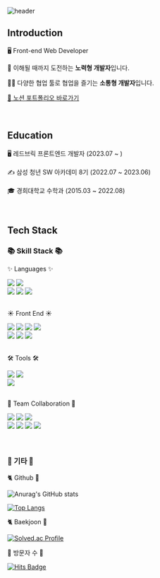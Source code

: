 ![header](https://capsule-render.vercel.app/api?type=waving&color=gradient&height=200&section=header&text=Sihyun's%20Github!&fontSize=50&fontAlignY=30&&fontAlignY=60&desc=passionate%20developer&descAlign=60&descAlignY=50&stroke=c4b2ab)

## Introduction  <br/>
<p>🖥️ Front-end Web Developer</p>
<p>💯 이해될 때까지 도전하는 <strong>노력형 개발자</strong>입니다.</p>
<p>🙆‍♂️ 다양한 협업 툴로 협업을 즐기는 <strong>소통형 개발자</strong>입니다.</p>
<a href="https://fate-gargoyle-3e8.notion.site/a1c859c787b3422ebdf7f02be83a47c5?pvs=4">📑 노션 포트폴리오 바로가기</a> <br/>
<br/><br/>



## Education <br/>
🖥️ 레드브릭 프론트엔드 개발자 (2023.07 ~ ) <br/><br/>
✍️ 삼성 청년 SW 아카데미 8기 (2022.07 ~ 2023.06) <br/><br/>
🎓 경희대학교 수학과 (2015.03 ~ 2022.08) <br/>
<br/><br/>

## Tech Stack
<div align=left>
	<h3>📚 Skill Stack 📚</h3>
	<p>✨ Languages ✨</p>
  <div>
    <img src="https://img.shields.io/badge/JavaScript-F7DF1E?style=flat&logo=JavaScript&logoColor=white" />
    <img src="https://img.shields.io/badge/TypeScript-3178C6?style=flat&logo=TypeScript&logoColor=white" />
    <br/>
    <img src="https://img.shields.io/badge/HTML5-E34F26?style=flat&logo=HTML5&logoColor=white" />
    <img src="https://img.shields.io/badge/CSS3-1572B6?style=flat&logo=CSS3&logoColor=white" />
    <img src="https://img.shields.io/badge/Python-3776AB?style=flat&logo=Python&logoColor=white" />
  </div>
  <br>
  
  <p>☀️ Front End ☀️</p>
  <div>
    <img src="https://img.shields.io/badge/React-61DAFB?style=flat&logo=React&logoColor=white" />
    <img src="https://img.shields.io/badge/Redux-764ABC?style=flat&logo=Redux&logoColor=white" />
    <img src="https://img.shields.io/badge/Vue.js-4FC08D?style=flat&logo=Vue.js&logoColor=white" />
    <img src="https://img.shields.io/badge/Axios-5A29E4?style=flat&logo=Axios&logoColor=white" />
    <br/>
    <img src="https://img.shields.io/badge/Bootstrap-7952B3?style=flat&logo=Bootstrap&logoColor=white" />
    <img src="https://img.shields.io/badge/Sass-CC6699?style=flat&logo=Sass&logoColor=white" />
    <img src="https://img.shields.io/badge/styled%20components-DB7093?style=flat&logo=styled-components&logoColor=white" />
  </div>
  <br>

  <p>🛠 Tools 🛠</p>
  <div>    
    <img src="https://img.shields.io/badge/Visual%20Studio%20Code-007ACC?style=flat&logo=VisualStudioCode&logoColor=white" />
    <img src="https://img.shields.io/badge/PyCharm-000000?style=flat&logo=PyCharm&logoColor=white" />
    <br/>
    <img src="https://img.shields.io/badge/Figma-F24E1E?style=flat&logo=Figma&logoColor=white" />
  </div>
  <br/>

  
  <p>🤝 Team Collaboration 🤝</p>
  <div>
    <img src="https://img.shields.io/badge/Git-F05032?style=flat&logo=Git&logoColor=white" />
    <img src="https://img.shields.io/badge/GitHub-181717?style=flat&logo=GitHub&logoColor=white" />
    <img src="https://img.shields.io/badge/GitLab-FC6D26?style=flat&logo=GitLab&logoColor=white" />
    <br/>
    <img src="https://img.shields.io/badge/Mattermost-0058CC?style=flat&logo=Mattermost&logoColor=white" />
    <img src="https://img.shields.io/badge/Jira-0052CC?style=flat&logo=Jira&logoColor=white" />
    <img src="https://img.shields.io/badge/Slack-4A154B?style=flat&logo=Slack&logoColor=white" />
    <img src="https://img.shields.io/badge/Notion-000000?style=flat&logo=Notion&logoColor=white" />
  </div>
</div>
</br>

<br/>
<div align=left>
  <h3>🐾 기타 🐾</h3>
  <p>🐈 Github 🦑</p>
  
  ![Anurag's GitHub stats](https://github-readme-stats.vercel.app/api?username=shpark0913&show_icons=true)

  [![Top Langs](https://github-readme-stats.vercel.app/api/top-langs/?username=shpark0913&layout=compact)](https://github.com/shpark0913/github-readme-stats)

  <p>🐈 Baekjoon 🦑</p>
  
  [![Solved.ac Profile](http://mazassumnida.wtf/api/v2/generate_badge?boj=shpark0913)](https://solved.ac/shpark0913/)
	

<p>🧡 방문자 수 🧡</p>
	
[![Hits Badge](https://hits.seeyoufarm.com/api/count/incr/badge.svg?url=https://github.com/shpark0913}&count_bg=%2379C83D&title_bg=%23555555&icon=&icon_color=%23E7E7E7&title=hits&edge_flat=false)](https://hits.seeyoufarm.com)


	
</div>



